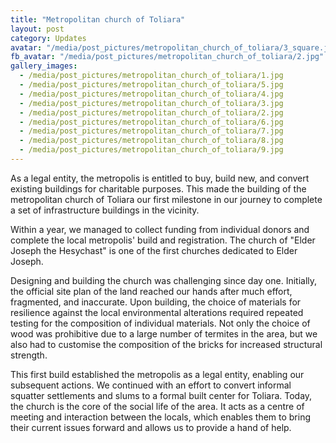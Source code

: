 ```yaml
---
title: "Metropolitan church of Toliara"
layout: post
category: Updates
avatar: "/media/post_pictures/metropolitan_church_of_toliara/3_square.jpg"
fb_avatar: "/media/post_pictures/metropolitan_church_of_toliara/2.jpg"
gallery_images:
  - /media/post_pictures/metropolitan_church_of_toliara/1.jpg
  - /media/post_pictures/metropolitan_church_of_toliara/5.jpg
  - /media/post_pictures/metropolitan_church_of_toliara/4.jpg
  - /media/post_pictures/metropolitan_church_of_toliara/3.jpg
  - /media/post_pictures/metropolitan_church_of_toliara/2.jpg
  - /media/post_pictures/metropolitan_church_of_toliara/6.jpg
  - /media/post_pictures/metropolitan_church_of_toliara/7.jpg
  - /media/post_pictures/metropolitan_church_of_toliara/8.jpg
  - /media/post_pictures/metropolitan_church_of_toliara/9.jpg
---
```


As a legal entity, the metropolis is entitled to buy, build new, and convert existing buildings for charitable purposes. This made the building of the metropolitan church of Toliara our first milestone in our journey to complete a set of infrastructure buildings in the vicinity.

Within a year, we managed to collect funding from individual donors and complete the local metropolis' build and registration. The church of "Elder Joseph the Hesychast" is one of the first churches dedicated to Elder Joseph.

Designing and building the church was challenging since day one. Initially, the official site plan of the land reached our hands after much effort, fragmented, and inaccurate. Upon building, the choice of materials for resilience against the local environmental alterations required repeated testing for the composition of individual materials. Not only the choice of wood was prohibitive due to a large number of termites in the area, but we also had to customise the composition of the bricks for increased structural strength.

This first build established the metropolis as a legal entity, enabling our subsequent actions. We continued with an effort to convert informal squatter settlements and slums to a formal built center for Toliara. Today, the church is the core of the social life of the area. It acts as a centre of meeting and interaction between the locals, which enables them to bring their current issues forward and allows us to provide a hand of help.
